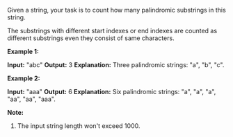 
Given a string, your task is to count how many palindromic substrings in this string.

The substrings with different start indexes or end indexes are counted as different substrings even they consist of same characters.

**Example 1:**

**Input:** "abc"
**Output:** 3
**Explanation:** Three palindromic strings: "a", "b", "c".

**Example 2:**

**Input:** "aaa"
**Output:** 6
**Explanation:** Six palindromic strings: "a", "a", "a", "aa", "aa", "aaa".

**Note:**

1.  The input string length won't exceed 1000.